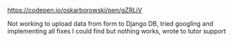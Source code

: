 https://codepen.io/oskarborowski/pen/gZRLjV


Not working to upload data from form to Django DB, tried googling and implementing all fixes I could find but nothing works, wrote to tutor support
